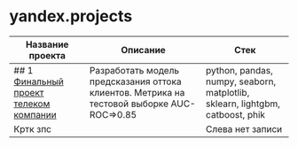 # yandex.projects


|Название проекта|Описание|Стек|
|-|--------|---|
|## 1 [Финальный проект телеком компании](https://github.com/AfanasiyFoma/yandex.projects/blob/main/%D0%BE%D1%82%D1%82%D0%BE%D0%BA%20%D0%BA%D0%BB%D0%B8%D0%B5%D0%BD%D1%82%D0%BE%D0%B2.ipynb)|Разработать модель предсказания оттока клиентов. Метрика на тестовой выборке AUC-ROC=>0.85|python, pandas, numpy, seaborn, matplotlib, sklearn, lightgbm, catboost, phik|
|Кртк зпс| |Слева нет записи|
